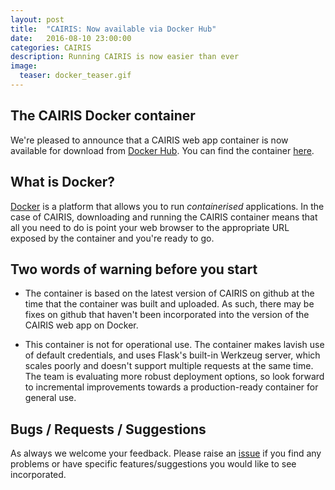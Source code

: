 ```yaml
---
layout: post
title:  "CAIRIS: Now available via Docker Hub"
date:   2016-08-10 23:00:00
categories: CAIRIS
description: Running CAIRIS is now easier than ever
image:
  teaser: docker_teaser.gif
---
```


## The CAIRIS Docker container ##

We're pleased to announce that a CAIRIS web app container is now available for download from [Docker Hub](https://hub.docker.com/explore/).  You can find the container [here](https://hub.docker.com/r/shamalfaily/cairis/).


## What is Docker? ##

[Docker](https://www.docker.com) is a platform that allows you to run *containerised* applications.  In the case of CAIRIS, downloading and running the CAIRIS container means that all you need to do is point your web browser to the appropriate URL exposed by the container and you're ready to go.

## Two words of warning before you start ##

* The container is based on the latest version of CAIRIS on github at the time that the container was built and uploaded.  As such, there may be fixes on github that haven't been incorporated into the version of the CAIRIS web app on Docker.

* This container is not for operational use.  The container makes lavish use of default credentials, and uses Flask's built-in Werkzeug server, which scales poorly and doesn't support multiple requests at the same time.  The team is evaluating more robust deployment options, so look forward to incremental improvements towards a production-ready container for general use.

## Bugs / Requests / Suggestions ##

As always we welcome your feedback.  Please raise an [issue](https://github.com/failys/cairis/issues) if you find any problems or have specific features/suggestions you would like to see incorporated.
